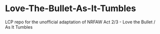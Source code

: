 # Love-The-Bullet-As-It-Tumbles
LCP repo for the unofficial adaptation of NRFAW Act 2/3 - Love the Bullet / As It Tumbles
